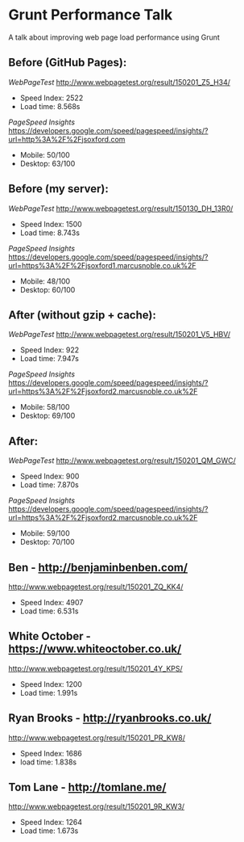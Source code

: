 # Grunt Performance Talk
A talk about improving web page load performance using Grunt

## Before (GitHub Pages):
*WebPageTest*
http://www.webpagetest.org/result/150201_Z5_H34/
* Speed Index: 2522
* Load time: 8.568s

*PageSpeed Insights*
https://developers.google.com/speed/pagespeed/insights/?url=http%3A%2F%2Fjsoxford.com
* Mobile: 50/100
* Desktop: 63/100


## Before (my server): 

*WebPageTest*
http://www.webpagetest.org/result/150130_DH_13R0/
* Speed Index: 1500
* Load time: 8.743s

*PageSpeed Insights*
https://developers.google.com/speed/pagespeed/insights/?url=https%3A%2F%2Fjsoxford1.marcusnoble.co.uk%2F
* Mobile: 48/100
* Desktop: 60/100

## After (without gzip + cache):
*WebPageTest*
http://www.webpagetest.org/result/150201_V5_HBV/
* Speed Index: 922
* Load time: 7.947s

*PageSpeed Insights*
https://developers.google.com/speed/pagespeed/insights/?url=https%3A%2F%2Fjsoxford2.marcusnoble.co.uk%2F
* Mobile: 58/100
* Desktop: 69/100

## After:
*WebPageTest*
http://www.webpagetest.org/result/150201_QM_GWC/
* Speed Index: 900
* Load time: 7.870s

*PageSpeed Insights*
https://developers.google.com/speed/pagespeed/insights/?url=https%3A%2F%2Fjsoxford2.marcusnoble.co.uk%2F
* Mobile: 59/100
* Desktop: 70/100

## Ben - http://benjaminbenben.com/
http://www.webpagetest.org/result/150201_ZQ_KK4/
* Speed Index: 4907
* Load time: 6.531s

## White October - https://www.whiteoctober.co.uk/
http://www.webpagetest.org/result/150201_4Y_KPS/
* Speed Index: 1200
* Load time: 1.991s

## Ryan Brooks - http://ryanbrooks.co.uk/
http://www.webpagetest.org/result/150201_PR_KW8/
* Speed Index: 1686
* load time: 1.838s

## Tom Lane - http://tomlane.me/
http://www.webpagetest.org/result/150201_9R_KW3/
* Speed Index: 1264
* Load time: 1.673s
